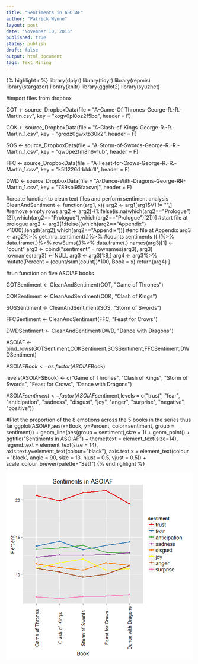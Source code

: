 ```yaml
---
title: "Sentiments in ASOIAF"
author: "Patrick Wynne"
layout: post
date: "November 10, 2015"
published: true
status: publish
draft: false
output: html_document
tags: Text Mining
---
```

 
 
 

{% highlight r %}
library(dplyr)
library(tidyr)
library(repmis)
library(stargazer)
library(knitr)
library(ggplot2)
library(syuzhet)
 
#import files from dropbox
 
GOT <- source_DropboxData(file = "A-Game-Of-Thrones-George-R.-R.-Martin.csv", 
                              key = "kogv0pl0oz2f5bq", header = F)
 
COK <- source_DropboxData(file = "A-Clash-of-Kings-George-R.-R.-Martin_1.csv", 
                          key = "grodz0gwxtb30k2", header = F)
 
SOS <- source_DropboxData(file = "A-Storm-of-Swords-George-R.-R.-Martin_1.csv", 
                                    key = "qw0pezfm8n6v1ub", header = F)
 
FFC <- source_DropboxData(file = "A-Feast-for-Crows-George-R.-R.-Martin_1.csv", 
                                    key = "k5l1226drbldu1l", header = F)
 
DWD <- source_DropboxData(file = "A-Dance-With-Dragons-George-RR-Martin_1.csv", 
                                    key = "789sbl95faxcvnj", header = F)
 
#create function to clean text files and perform sentiment analysis
CleanAndSentiment <- function(arg1, x){
        arg2 <- arg1[arg1$V1 != "",] #remove empty rows
        arg2 <- arg2[-(1:ifelse(is.na(which(arg2=="Prologue")[2]),which(arg2=="Prologue"),which(arg2=="Prologue")[2]))] #start file at prologue
        arg2 <- arg2[1:ifelse((which(arg2=="Appendix")<1000),length(arg2),which(arg2=="Appendix"))] #end file at Appendix
        arg3 <- arg2%>%
                get_nrc_sentiment(.)%>% #counts sentiments
                t(.)%>%
                data.frame(.)%>%
                rowSums(.)%>%
                data.frame(.)
        names(arg3)[1] <- "count"
        arg3 <- cbind("sentiment" = rownames(arg3), arg3)
        rownames(arg3) <- NULL
        arg3 <- arg3[1:8,]
        arg4 <- arg3%>%
                mutate(Percent = (count/sum(count))*100,
                       Book = x)
        return(arg4)
}
 
#run function on five ASOIAF books
 
GOTSentiment <- CleanAndSentiment(GOT, "Game of Thrones")
 
COKSentiment <- CleanAndSentiment(COK, "Clash of Kings")
 
SOSSentiment <- CleanAndSentiment(SOS, "Storm of Swords")
 
FFCSentiment <- CleanAndSentiment(FFC, "Feast for Crows")
 
DWDSentiment <- CleanAndSentiment(DWD, "Dance with Dragons")
 
ASOIAF <- bind_rows(GOTSentiment,COKSentiment,SOSSentiment,FFCSentiment,DWDSentiment)
 
ASOIAF$Book <- as.factor(ASOIAF$Book)
 
levels(ASOIAF$Book) <- c("Game of Thrones", "Clash of Kings", "Storm of Swords", 
                         "Feast for Crows", "Dance with Dragons")
 
 
 
ASOIAF$sentiment <- factor(ASOIAF$sentiment,levels = c("trust", "fear", "anticipation", "sadness", "disgust", 
                                                                       "joy", "anger", "surprise", "negative", "positive"))
 
 
#Plot the proportion of the 8 emotions across the 5 books in the series thus far
ggplot(ASOIAF,aes(x=Book, y=Percent, color=sentiment, group = sentiment)) + 
        geom_line(aes(group = sentiment),size = 1) + geom_point() + ggtitle("Sentiments in ASOIAF") + 
        theme(text = element_text(size=14), legend.text = element_text(size = 14),
              axis.text.y=element_text(colour="black"), 
              axis.text.x = element_text(colour = 'black', angle = 90, size = 13, hjust = 0.5, vjust = 0.5)) +
        scale_colour_brewer(palette="Set1")
{% endhighlight %}

![plot of chunk unnamed-chunk-1](/figures/unnamed-chunk-1-1.png) 
 
